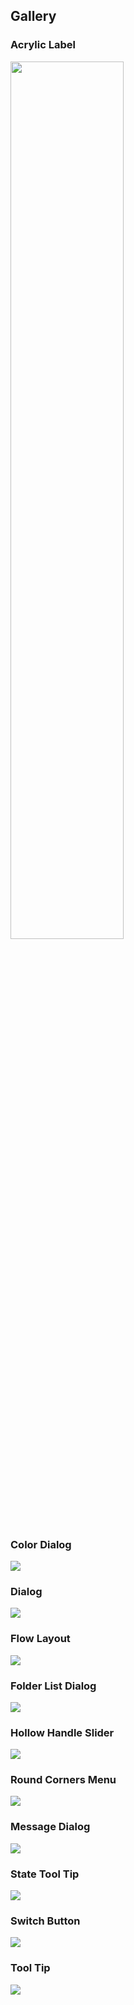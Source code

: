 ## Gallery

### Acrylic Label
<img width="60%" src="./_static/gallery/acrylic_label.png"/>

### Color Dialog
![](./_static/gallery/color_dialog.gif)

### Dialog
![](./_static/gallery/dialog.gif)

### Flow Layout
![](./_static/gallery/flow_layout.gif)

### Folder List Dialog
![](./_static/gallery/folder_list_dialog.gif)

### Hollow Handle Slider
![](./_static/gallery/hollow_handle_slider.gif)

### Round Corners Menu
![](./_static/gallery/round_menu.gif)

### Message Dialog
![](./_static/gallery/dialog_with_mask.gif)

### State Tool Tip
![](./_static/gallery/state_tool_tip.gif)

### Switch Button
![](./_static/gallery/switch_button.gif)

### Tool Tip
![](./_static/gallery/tool_tip.gif)
